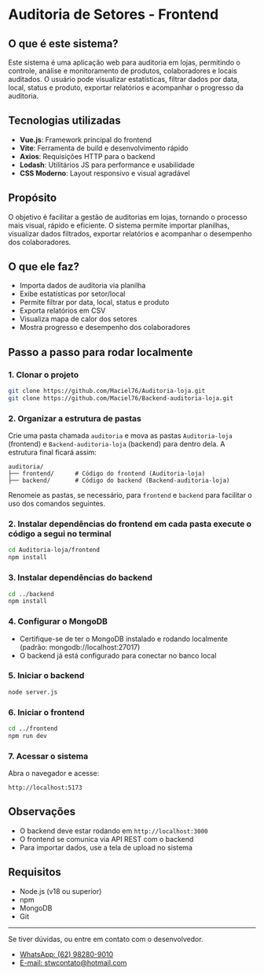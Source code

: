 # Auditoria de Setores - Frontend

## O que é este sistema?

Este sistema é uma aplicação web para auditoria em lojas, permitindo o controle, análise e monitoramento de produtos, colaboradores e locais auditados. O usuário pode visualizar estatísticas, filtrar dados por data, local, status e produto, exportar relatórios e acompanhar o progresso da auditoria.

## Tecnologias utilizadas

- **Vue.js**: Framework principal do frontend
- **Vite**: Ferramenta de build e desenvolvimento rápido
- **Axios**: Requisições HTTP para o backend
- **Lodash**: Utilitários JS para performance e usabilidade
- **CSS Moderno**: Layout responsivo e visual agradável

## Propósito

O objetivo é facilitar a gestão de auditorias em lojas, tornando o processo mais visual, rápido e eficiente. O sistema permite importar planilhas, visualizar dados filtrados, exportar relatórios e acompanhar o desempenho dos colaboradores.

## O que ele faz?

- Importa dados de auditoria via planilha
- Exibe estatísticas por setor/local
- Permite filtrar por data, local, status e produto
- Exporta relatórios em CSV
- Visualiza mapa de calor dos setores
- Mostra progresso e desempenho dos colaboradores

## Passo a passo para rodar localmente

### 1. Clonar o projeto

```sh
git clone https://github.com/Maciel76/Auditoria-loja.git
git clone https://github.com/Maciel76/Backend-auditoria-loja.git
```

### 2. Organizar a estrutura de pastas

Crie uma pasta chamada `auditoria` e mova as pastas `Auditoria-loja` (frontend) e `Backend-auditoria-loja` (backend) para dentro dela. A estrutura final ficará assim:

```
auditoria/
├── frontend/      # Código do frontend (Auditoria-loja)
├── backend/       # Código do backend (Backend-auditoria-loja)
```

Renomeie as pastas, se necessário, para `frontend` e `backend` para facilitar o uso dos comandos seguintes.

### 2. Instalar dependências do frontend em cada pasta execute o código a segui no terminal

```sh
cd Auditoria-loja/frontend
npm install
```

### 3. Instalar dependências do backend

```sh
cd ../backend
npm install
```

### 4. Configurar o MongoDB

- Certifique-se de ter o MongoDB instalado e rodando localmente (padrão: mongodb://localhost:27017)
- O backend já está configurado para conectar no banco local

### 5. Iniciar o backend

```sh
node server.js
```

### 6. Iniciar o frontend

```sh
cd ../frontend
npm run dev
```

### 7. Acessar o sistema

Abra o navegador e acesse:

```
http://localhost:5173
```

## Observações

- O backend deve estar rodando em `http://localhost:3000`
- O frontend se comunica via API REST com o backend
- Para importar dados, use a tela de upload no sistema

## Requisitos

- Node.js (v18 ou superior)
- npm
- MongoDB
- Git

---

Se tiver dúvidas, ou entre em contato com o desenvolvedor.

- [WhatsApp: (62) 98280-9010](https://wa.me/5562982809010)
- [E-mail: stwcontato@hotmail.com](mailto:stwcontato@hotmail.com)
